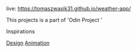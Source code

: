  live: https://tomaszwasik31.github.io/weather-app/
 
 This projects is a part of 'Odin Project '
 
 <p>Inspirations</p>
        <a href="https://www.figma.com/community/file/1152973690936128467">Design</a>
        <a href="https://lottiefiles.com/97934-loading-animation">Animation</a>
